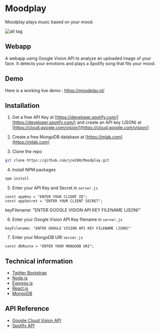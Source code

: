 # Moodplay
Moodplay plays music based on your mood.

![alt tag](https://www.monastic.nl/screenshot.png "Homepage")

## Webapp
A webapp using Google Vision API to analyze an uploaded image of your face. It detects your emotions and plays a Spotify song that fits your mood.

## Demo
Here is a working live demo :  https://moodplay.nl/

## Installation

1. Get a free API Key at [https://developer.spotify.com/](https://developer.spotify.com/) and create an API key (JSON) at [https://cloud.google.com/vision/](https://cloud.google.com/vision/)

2. Create a free MongoDB database at [https://mlab.com](https://mlab.com)

3. Clone the repo
```sh
git clone https://github.com/jce200/Moodplay.git
```
4. Install NPM packages
```sh
npm install
```
5. Enter your API Key and Secret in `server.js`
```JS
const appKey = "ENTER YOUR CLIENT ID";
const appSecret = "ENTER YOUR CLIENT SECRET";
```
keyFilename: "ENTER GOOGLE VISION API KEY FILENAME (JSON)"

6. Enter your Google Vision API Key filename in `server.js`
```JS
keyFilename: "ENTER GOOGLE VISION API KEY FILENAME (JSON)"
```

7. Enter your MongoDB URI `server.js`
```JS
const dbRoute = "ENTER YOUR MONGODB URI";
```



## Technical information
* [Twitter Bootstrap](https://getbootstrap.com/)
* [Node.js](https://nodejs.org/en/docs/)
* [Express.js](https://expressjs.com/)
* [React.js](https://reactjs.org/)
* [MongoDB](https://www.mongodb.com/)

## API Reference
* [Google Cloud Vision API](https://cloud.google.com/vision/docs/apis)
* [Spotify API](https://developer.spotify.com/documentation/web-api/)
